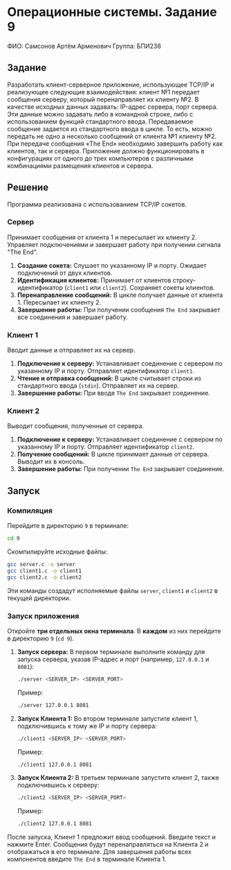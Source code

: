 # Операционные системы. Задание 9

ФИО: Самсонов Артём Арменович
Группа: БПИ238


## Задание

Разработать клиент-серверное приложение, использующее TCP/IP и реализующее следующие взаимодействия: клиент №1 передает сообщения серверу, который перенаправляет их клиенту №2. В качестве исходных данных задавать: IP-адрес сервера, порт сервера. Эти данные можно задавать либо в командной строке, либо с использованием функций стандартного ввода.
Передаваемое сообщение задается из стандартного ввода в цикле. То есть, можно передать не одно а несколько сообщений от клиента №1 клиенту №2. При передаче сообщения «The End» необходимо завершить работу как клиентов, так и сервера.
Приложение должно функционировать в конфигурациях от одного до трех компьютеров с различными комбинациями размещения клиентов и сервера.

## Решение

Программа реализована с использованием TCP/IP сокетов.

### Сервер

Принимает сообщения от клиента 1 и пересылает их клиенту 2. Управляет подключениями и завершает работу при получении сигнала "The End".

1.  **Создание сокета:** Слушает по указанному IP и порту. Ожидает подключений от двух клиентов.
2.  **Идентификация клиентов:** Принимает от клиентов строку-идентификатор (`client1` или `client2`). Сохраняет сокеты клиентов.
3.  **Перенаправление сообщений:** В цикле получает данные от клиента 1. Пересылает их клиенту 2.
4.  **Завершение работы:** При получении сообщения `The End` закрывает все соединения и завершает работу.

### Клиент 1

Вводит данные и отправляет их на сервер.

1.  **Подключение к серверу:** Устанавливает соединение с сервером по указанному IP и порту. Отправляет идентификатор `client1`.
2.  **Чтение и отправка сообщений:** В цикле считывает строки из стандартного ввода (`stdin`). Отправляет их на сервер.
3.  **Завершение работы:** При вводе `The End` закрывает соединение.

### Клиент 2

Выводит сообщения, полученные от сервера.

1.  **Подключение к серверу:** Устанавливает соединение с сервером по указанному IP и порту. Отправляет идентификатор `client2`.
2.  **Получение сообщений:** В цикле принимает данные от сервера. Выводит их в консоль.
3.  **Завершение работы:** При получении `The End` закрывает соединение.

## Запуск

### Компиляция

Перейдите в директорию `9` в терминале:

```bash
cd 9
```

Скомпилируйте исходные файлы:

```bash
gcc server.c -o server
gcc client1.c -o client1
gcc client2.c -o client2
```

Эти команды создадут исполняемые файлы `server`, `client1` и `client2` в текущей директории.

### Запуск приложения

Откройте **три отдельных окна терминала**. В **каждом** из них перейдите в директорию `9` (`cd 9`).

1.  **Запуск сервера:** В первом терминале выполните команду для запуска сервера, указав IP-адрес и порт (например, `127.0.0.1` и `8081`):

    ```bash
    ./server <SERVER_IP> <SERVER_PORT>
    ```

    Пример:
    ```bash
    ./server 127.0.0.1 8081
    ```

2.  **Запуск Клиента 1:** Во втором терминале запустите клиент 1, подключившись к тому же IP и порту сервера:

    ```bash
    ./client1 <SERVER_IP> <SERVER_PORT>
    ```

    Пример:
    ```bash
    ./client1 127.0.0.1 8081
    ```

3.  **Запуск Клиента 2:** В третьем терминале запустите клиент 2, также подключившись к серверу:

    ```bash
    ./client2 <SERVER_IP> <SERVER_PORT>
    ```

    Пример:
    ```bash
    ./client2 127.0.0.1 8081
    ```

После запуска, Клиент 1 предложит ввод сообщений. Введите текст и нажмите Enter. Сообщения будут перенаправляться на Клиента 2 и отображаться в его терминале. Для завершения работы всех компонентов введите `The End` в терминале Клиента 1.
